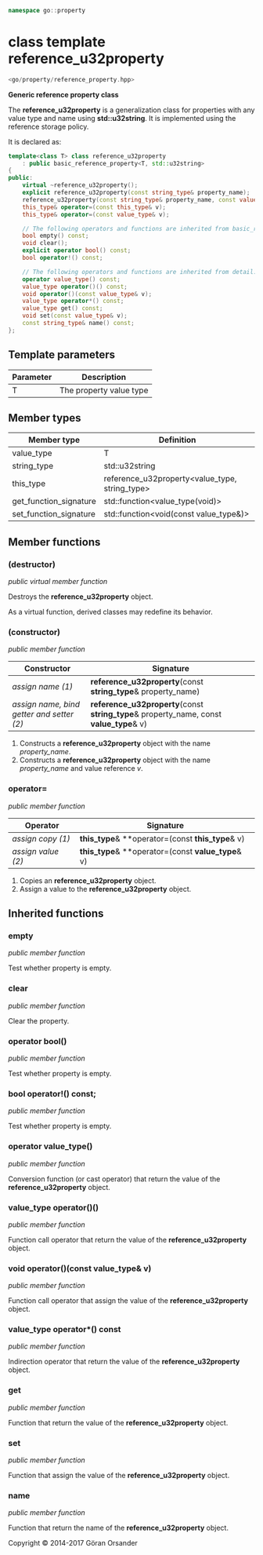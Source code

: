 ```c++
namespace go::property
```

# class template reference_u32property

```c++
<go/property/reference_property.hpp>
```

**Generic reference property class**

The **reference_u32property** is a generalization class for properties with any value type and name using **std::u32string**.
It is implemented using the reference storage policy.

It is declared as:

```c++
template<class T> class reference_u32property
    : public basic_reference_property<T, std::u32string>
{
public:
    virtual ~reference_u32property();
    explicit reference_u32property(const string_type& property_name);
    reference_u32property(const string_type& property_name, const value_type& v);
    this_type& operator=(const this_type& v);
    this_type& operator=(const value_type& v);

    // The following operators and functions are inherited from basic_reference_property<T, std::u32string>
    bool empty() const;
    void clear();
    explicit operator bool() const;
    bool operator!() const;

    // The following operators and functions are inherited from detail::property_base<T, policy::reference<T>, std::u32string>
    operator value_type() const;
    value_type operator()() const;
    void operator()(const value_type& v);
    value_type operator*() const;
    value_type get() const;
    void set(const value_type& v);
    const string_type& name() const;
};
```

## Template parameters

Parameter | Description
-|-
T | The property value type

## Member types

Member type | Definition
-|-
value_type | T
string_type | std::u32string
this_type | reference_u32property<value_type, string_type>
get_function_signature | std::function<value_type(void)>
set_function_signature | std::function<void(const value_type&)>

## Member functions

### (destructor)

*public virtual member function*

Destroys the **reference_u32property** object.

As a virtual function, derived classes may redefine its behavior.

### (constructor)

*public member function*

Constructor | Signature
-|-
*assign name (1)* | **reference_u32property**(const **string_type**& property_name)
*assign name, bind getter and setter (2)* | **reference_u32property**(const **string_type**& property_name, const **value_type**& v)

1. Constructs a **reference_u32property** object with the name *property_name*.
2. Constructs a **reference_u32property** object with the name *property_name* and value reference *v*.

### operator=

*public member function*

Operator | Signature
-|-
*assign copy (1)* | **this_type**& **operator=(const **this_type**& v)
*assign value (2)* | **this_type**& **operator=(const **value_type**& v)

1. Copies an **reference_u32property** object.
2. Assign a value to the **reference_u32property** object.

## Inherited functions

### empty

*public member function*

Test whether property is empty.

### clear

*public member function*

Clear the property.

### operator bool()

*public member function*

Test whether property is empty.

### bool operator!() const;

*public member function*

Test whether property is empty.

### operator value_type()

*public member function*

Conversion function (or cast operator) that return the value of the **reference_u32property** object.

### value_type operator()()

*public member function*

Function call operator that return the value of the **reference_u32property** object.

### void operator()(const value_type& v)

*public member function*

Function call operator that assign the value of the **reference_u32property** object.

### value_type operator*() const

*public member function*

Indirection operator that return the value of the **reference_u32property** object.

### get

*public member function*

Function that return the value of the **reference_u32property** object.

### set

*public member function*

Function that assign the value of the **reference_u32property** object.

### name

*public member function*

Function that return the name of the **reference_u32property** object.

Copyright &copy; 2014-2017 Göran Orsander
